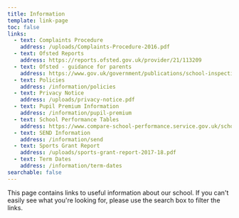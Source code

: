 ```yaml
---
title: Information
template: link-page
toc: false
links:
  - text: Complaints Procedure
    address: /uploads/Complaints-Procedure-2016.pdf
  - text: Ofsted Reports
    address: https://reports.ofsted.gov.uk/provider/21/113209
  - text: Ofsted - guidance for parents
    address: https://www.gov.uk/government/publications/school-inspections-a-guide-for-parents
  - text: Policies
    address: /information/policies
  - text: Privacy Notice
    address: /uploads/privacy-notice.pdf
  - text: Pupil Premium Information
    address: /information/pupil-premium
  - text: School Performance Tables
    address: https://www.compare-school-performance.service.gov.uk/school/113209decoy-primary-school)
  - text: SEND Information
    address: /information/send
  - text: Sports Grant Report
    address: /uploads/sports-grant-report-2017-18.pdf
  - text: Term Dates
    address: /information/term-dates
searchable: false
---
```


This page contains links to useful information about our school. If you can't easily see what you're looking for, please use the search box to filter the links.
